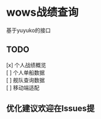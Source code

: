 # wows战绩查询 
基于yuyuko的接口

## TODO  
[x] 个人战绩概览  
[ ] 个人单船数据  
[ ] 舰队查询数据  
[ ] 移动端适配  

## 优化建议欢迎在Issues提